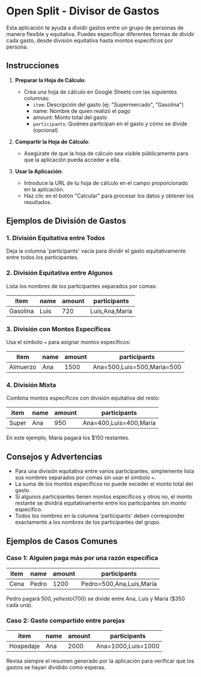 # Open Split - Divisor de Gastos

Esta aplicación te ayuda a dividir gastos entre un grupo de personas de manera flexible y equitativa. Puedes especificar diferentes formas de dividir cada gasto, desde división equitativa hasta montos específicos por persona.

## Instrucciones

1. **Preparar la Hoja de Cálculo**:
   - Crea una hoja de cálculo en Google Sheets con las siguientes columnas:
     - `item`: Descripción del gasto (ej: "Supermercado", "Gasolina")
     - name: Nombre de quien realizó el pago
     - amount: Monto total del gasto
     - `participants`: Quiénes participan en el gasto y cómo se divide (opcional)

2. **Compartir la Hoja de Cálculo**:
   - Asegúrate de que la hoja de cálculo sea visible públicamente para que la aplicación pueda acceder a ella.

3. **Usar la Aplicación**:
   - Introduce la URL de tu hoja de cálculo en el campo proporcionado en la aplicación.
   - Haz clic en el botón "Calcular" para procesar los datos y obtener los resultados.

## Ejemplos de División de Gastos

### 1. División Equitativa entre Todos
Deja la columna 'participants' vacía para dividir el gasto equitativamente entre todos los participantes.

### 2. División Equitativa entre Algunos
Lista los nombres de los participantes separados por comas:

| item     | name | amount | participants      |
|----------|------|--------|-------------------|
| Gasolina | Luis | 720    | Luis,Ana,María    |


### 3. División con Montos Específicos
Usa el símbolo `=` para asignar montos específicos:

| item    | name | amount | participants           |
|---------|------|--------|------------------------|
| Almuerzo| Ana  | 1500   | Ana=500,Luis=500,María=500 |


### 4. División Mixta
Combina montos específicos con división equitativa del resto:

| item  | name | amount | participants           |
|-------|------|--------|------------------------|
| Super | Ana  | 950    | Ana=400,Luis=400,María |

En este ejemplo, María pagará los $150 restantes.

## Consejos y Advertencias

- Para una división equitativa entre varios participantes, simplemente lista sus nombres separados por comas sin usar el símbolo `=`.
- La suma de los montos específicos no puede exceder el monto total del gasto.
- Si algunos participantes tienen montos específicos y otros no, el monto restante se dividirá equitativamente entre los participantes sin monto específico.
- Todos los nombres en la columna 'participants' deben corresponder exactamente a los nombres de los participantes del grupo.

## Ejemplos de Casos Comunes

### Caso 1: Alguien paga más por una razón específica

| item | name | amount | participants |
|------|------|--------|--------------|
| Cena | Pedro | 1200 | Pedro=500,Ana,Luis,María |

Pedro pagará $500, y el resto ($700) se divide entre Ana, Luis y María ($350 cada una).

### Caso 2: Gasto compartido entre parejas

| item | name | amount | participants |
|------|------|--------|--------------|
| Hospedaje | Ana | 2000 | Ana=1000,Luis=1000 |

Revisa siempre el resumen generado por la aplicación para verificar que los gastos se hayan dividido como esperas.
